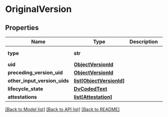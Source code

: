 # OriginalVersion

## Properties
Name | Type | Description | Notes
------------ | ------------- | ------------- | -------------
**type** | **str** |  | [optional] [default to 'ORIGINAL_VERSION']
**uid** | [**ObjectVersionId**](ObjectVersionId.md) |  | 
**preceding_version_uid** | [**ObjectVersionId**](ObjectVersionId.md) |  | [optional] 
**other_input_version_uids** | [**list[ObjectVersionId]**](ObjectVersionId.md) |  | [optional] 
**lifecycle_state** | [**DvCodedText**](DvCodedText.md) |  | 
**attestations** | [**list[Attestation]**](Attestation.md) |  | [optional] 

[[Back to Model list]](../README.md#documentation-for-models) [[Back to API list]](../README.md#documentation-for-api-endpoints) [[Back to README]](../README.md)

